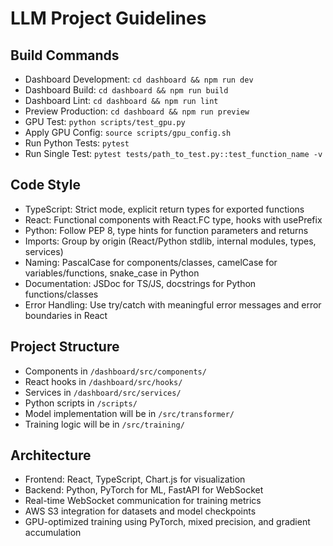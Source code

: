 # LLM Project Guidelines

## Build Commands
- Dashboard Development: `cd dashboard && npm run dev`
- Dashboard Build: `cd dashboard && npm run build`
- Dashboard Lint: `cd dashboard && npm run lint`
- Preview Production: `cd dashboard && npm run preview`
- GPU Test: `python scripts/test_gpu.py`
- Apply GPU Config: `source scripts/gpu_config.sh`
- Run Python Tests: `pytest`
- Run Single Test: `pytest tests/path_to_test.py::test_function_name -v`

## Code Style
- TypeScript: Strict mode, explicit return types for exported functions
- React: Functional components with React.FC type, hooks with usePrefix
- Python: Follow PEP 8, type hints for function parameters and returns
- Imports: Group by origin (React/Python stdlib, internal modules, types, services)
- Naming: PascalCase for components/classes, camelCase for variables/functions, snake_case in Python
- Documentation: JSDoc for TS/JS, docstrings for Python functions/classes
- Error Handling: Use try/catch with meaningful error messages and error boundaries in React

## Project Structure
- Components in `/dashboard/src/components/`
- React hooks in `/dashboard/src/hooks/`
- Services in `/dashboard/src/services/`
- Python scripts in `/scripts/`
- Model implementation will be in `/src/transformer/`
- Training logic will be in `/src/training/`

## Architecture
- Frontend: React, TypeScript, Chart.js for visualization
- Backend: Python, PyTorch for ML, FastAPI for WebSocket
- Real-time WebSocket communication for training metrics
- AWS S3 integration for datasets and model checkpoints
- GPU-optimized training using PyTorch, mixed precision, and gradient accumulation